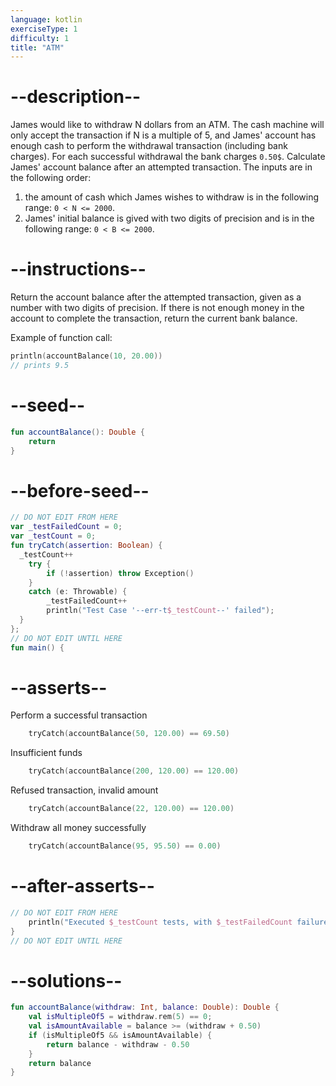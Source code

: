 ```yaml
---
language: kotlin
exerciseType: 1
difficulty: 1
title: "ATM"
---
```


# --description--

James would like to withdraw N dollars from an ATM.
The cash machine will only accept the transaction if N is a multiple of 5, and James' account has enough cash to perform the withdrawal transaction (including bank charges).
For each successful withdrawal the bank charges `0.50$`.
Calculate James' account balance after an attempted transaction.
The inputs are in the following order:
1. the amount of cash which James wishes to withdraw is in the following range: `0 < N <= 2000`.
2. James' initial balance is gived with two digits of precision and is in the following range: `0 < B <= 2000`.

# --instructions--

Return the account balance after the attempted transaction, given as a number with two digits of precision.
If there is not enough money in the account to complete the transaction, return the current bank balance.

Example of function call:
```kotlin
println(accountBalance(10, 20.00))
// prints 9.5
```

# --seed--

```kotlin
fun accountBalance(): Double {
    return
}
```

# --before-seed--

```kotlin
// DO NOT EDIT FROM HERE
var _testFailedCount = 0;
var _testCount = 0;
fun tryCatch(assertion: Boolean) {
  _testCount++
    try { 
        if (!assertion) throw Exception()
    }
    catch (e: Throwable) {
        _testFailedCount++
        println("Test Case '--err-t$_testCount--' failed");
  }
};
// DO NOT EDIT UNTIL HERE
fun main() {
```

# --asserts--

Perform a successful transaction

```kotlin
    tryCatch(accountBalance(50, 120.00) == 69.50)
```

Insufficient funds

```kotlin
    tryCatch(accountBalance(200, 120.00) == 120.00)
```

Refused transaction, invalid amount

```kotlin
    tryCatch(accountBalance(22, 120.00) == 120.00)
```

Withdraw all money successfully

```kotlin
    tryCatch(accountBalance(95, 95.50) == 0.00)
```

# --after-asserts--

```kotlin
// DO NOT EDIT FROM HERE 
    println("Executed $_testCount tests, with $_testFailedCount failures");
}
// DO NOT EDIT UNTIL HERE
```

# --solutions--

```kotlin
fun accountBalance(withdraw: Int, balance: Double): Double {
    val isMultipleOf5 = withdraw.rem(5) == 0;
    val isAmountAvailable = balance >= (withdraw + 0.50)
    if (isMultipleOf5 && isAmountAvailable) {
        return balance - withdraw - 0.50
    }
    return balance
}
```

